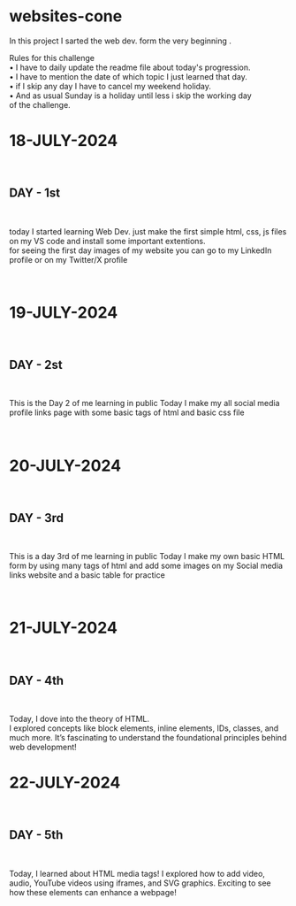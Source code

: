 # websites-cone
In this project I sarted the web dev. form the very beginning .
<P>
Rules for this challenge 
<br>
• I have to daily update the readme file about today's progression.
  <br>
• I have to mention the date of which topic I just learned that day.
  <br>
• if I skip any day I have to cancel my weekend holiday.
  <br>
• And as usual Sunday is a holiday until less i skip the working day of the challenge.
</P>

<h1>18-JULY-2024</h1>
<br>
<h2>DAY - 1st</h2>
<br>
<p>
  today I started learning Web Dev. 
  just make the first simple html, css, js files on my VS code and install some important extentions.<br>
  for seeing the first day images of my website you can go to my LinkedIn profile or on my Twitter/X profile
</p>
<br>
<h1>19-JULY-2024</h1>
<br>
<h2>DAY - 2st</h2>
<br>
<p>
  This is the Day 2 of me learning in public 
Today I make my all social media profile links page with some basic tags of html and basic css file 
</p>
<br>
<h1>20-JULY-2024</h1>
<br>
<h2>DAY - 3rd</h2>
<br>
<p>
  This is a day 3rd of me learning in public 
  Today I make my own basic HTML form by using many tags of html and add some images on my Social media links website and a basic table for practice
</p>
<br>
<h1>21-JULY-2024</h1>
<br>
<h2>DAY - 4th</h2>
<br>
<p>
  Today, I dove into the theory of HTML.<br>
  I explored concepts like block elements, inline elements, IDs, classes, and much more. It’s fascinating to understand the foundational principles behind web development!
</p>
<h1>22-JULY-2024</h1>
<br>
<h2>DAY - 5th</h2>
<br>
<p>
  Today, I learned about HTML media tags! I explored how to add video, audio, YouTube videos using iframes, and SVG graphics. Exciting to see how these elements can enhance a webpage!
</p>
